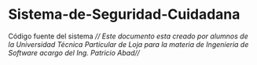 # Sistema-de-Seguridad-Cuidadana
Código fuente del sistema
*// Este documento esta creado por alumnos de la Universidad Técnica Particular de Loja para la materia de Ingenieria de Software acargo del Ing. Patricio Abad//*
